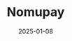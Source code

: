 ---  
layout: startup_page  
title: "Nomupay"  
id: "nomupay.com"  
permalink: "/nomupaynomupay.com01082025/"  
website: "https://nomupay.com/"  
funding_round: "Series A"  
funding_amount: "$12M"  
investors: "Endeit Capital, Uneti Ventures"  
about: "Nomupay is a fintech company offering a unified payments platform (UP) that connects disparate Asian payment markets. Its platform enables online, POS, and payout capabilities across multiple markets through a single API, leveraging AI for data management and reporting. Nomupay aims to simplify payments for businesses operating in Asia."  
markets: "Fintech, Payments, Financial Services"  
hq: "Dublin City, County Dublin, Ireland"  
founded_year: "2021"  
linkedin: "https://www.linkedin.com/company/nomupay"  
twitter: "https://twitter.com/nomupay"  
instagram: ""  
facebook: "https://www.facebook.com/NomuPay"  
crunchbase: "https://www.crunchbase.com/organization/nomu-pay"  
pitchbook: "https://pitchbook.com/profiles/company/464083-39"  

date_display: "08-Jan-2025"  
date: "2025-01-08"

# SEO Optimization  
meta_title: "Nomupay - Series A Funding ($12M)"  
meta_description: "Nomupay, Nomupay is a fintech company offering a unified payments platform (UP) that connects disparate Asian payment markets. Its platform enables online, POS..."  
meta_keywords: "Nomupay, Fintech, Payments, Financial Services, Series A funding"  
canonical_url: "https://startup.projectstartups.com/nomupaynomupay.com01082025/"  
---